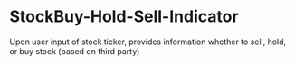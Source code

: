 # StockBuy-Hold-Sell-Indicator
Upon user input of stock ticker, provides information whether to sell, hold, or buy stock (based on third party)
